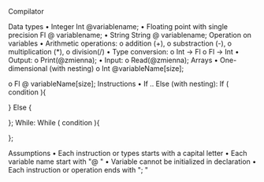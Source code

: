 Compilator


Data types
•	Integer Int @variablename;
•	Floating point with single precision Fl @ variablename;
•	String String @ variablename;
Operation on variables
•	Arithmetic operations: 
o	addition (+), 
o	substraction (-), 
o	multiplication (*),
o	 division(/)
•	Type conversion:
o	Int -> Fl
o	Fl -> Int
•	Output:
o	Print(@zmienna);
•	Input:
o	Read(@zmienna);
Arrays
•	One-dimensional (with nesting)
o	Int @variableName[size];

o	Fl @ variableName[size];
Instructions
•	If .. Else (with  nesting):
If ( condition ){

} Else {

};
While:
While ( condition ){

 };



Assumptions
•	Each instruction or types starts with a capital letter
•	Each variable name  start with "@ "
•	Variable cannot be initialized in declaration
•	Each instruction or operation ends with "; "




